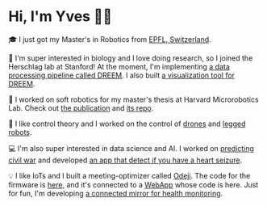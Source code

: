 # Hi, I'm Yves 👋🏻

🎓 I just got my Master's in Robotics from [EPFL, Switzerland](https://www.qschina.cn/universities/ecole-polytechnique-f%C3%A9d%C3%A9rale-de-lausanne/).

🧬 I'm super interested in biology and I love doing research, so I joined the Herschlag lab at Stanford! At the moment, I'm implementing [a data processing pipeline called DREEM](https://github.com/rouskinlab/DREEM). I also built [a visualization tool for DREEM](https://github.com/yvesmartindestaillades/dreem-app).

🤖 I worked on soft robotics for my master's thesis at Harvard Microrobotics Lab. Check out [the publication](https://ieeexplore.ieee.org/document/9982185) and [its repo](https://github.com/yvesmartindestaillades/State-Estimator-for-Soft-Arm-SESA). 

🧮 I like control theory and I worked on the control of [drones](https://github.com/yvesmartindestaillades/CrazyFlie-Control) and [legged robots](https://github.com/yvesmartindestaillades/CPG-based-control-for-biped).

💻 I'm also super interested in data science and AI. I worked on [predicting civil war](https://mlecauchois.github.io/cwonset/) and developed [an app that detect if you have a heart seizure](https://github.com/yvesmartindestaillades/Seizure-Detection-Android-App). 

💡 I like IoTs and I built a meeting-optimizer called [Odeji](https://chi.camp/projects/team-3-2019-2020/). The code for the firmware is [here](https://github.com/yvesmartindestaillades/Odeji-Firmware-Arduino), and it's connected to a [WebApp](https://odeji-6a294.web.app/) whose code is here.
 Just for fun, I'm developing [a connected mirror for health monitoring](https://github.com/yvesmartindestaillades/smartMirrorFitbit). 


